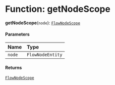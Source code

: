 # Function: getNodeScope

**getNodeScope**(`node`): [`FlowNodeScope`](/en/auto-docs/variable-plugin/interfaces/FlowNodeScope.md)

#### Parameters

| Name | Type |
| :------ | :------ |
| `node` | `FlowNodeEntity` |

#### Returns

[`FlowNodeScope`](/en/auto-docs/variable-plugin/interfaces/FlowNodeScope.md)
